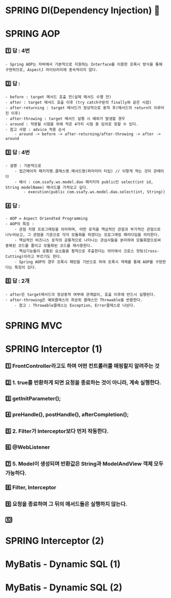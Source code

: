 # SPRING DI(Dependency Injection) 🔆

# SPRING AOP

### 1️⃣ 답 : 4번
    - Spring AOP는 자바에서 기본적으로 지원하는 Interface를 이용한 프록시 방식을 통해
    구현하므로, AspectJ 라이브러리에 종속적이지 않다.

### 2️⃣ 답 :
    - before : target 메서드 호출 전(실제 메서드 수행 전)
    - after : target 메서드 호출 이후 (try catch구문의 finally와 같은 시점)
    - after-returning : target 메서드가 정상적으로 동작 후(메서드의 return이 이루어진 이후)
    - after-throwing : target 메서드 실행 시 예외가 발생할 경우
    - around : 적용될 시점을 위에 적은 4가지 시점 중 임의로 정할 수 있다.
    - 참고 사항 : advice 적용 순서
        - around -> before -> after-returning/after-throwing -> after -> around

### 3️⃣ 답 : 4번
    - 설명 : 기본적으로
        - 접근제어자 패키지명.클래스명.메서드명(파라미터 타입) // 이렇게 적는 것이 관례이다
        - 예시 : com.ssafy.ws.model.dao 패키지의 public인 select(int id, String modelName) 메서드를 가져오고 싶다.
            - execution(public com.ssafy.ws.model.dao.select(int, String))

### 4️⃣ 답 :
    - AOP = Aspect Oriendted Programming
    - AOP의 특징 :
        - 관점 지향 프로그래밍을 의미하며, 어떤 로직을 핵심적인 관점과 부가적인 관점으로 나누어보고, 그 관점을 기준으로 각각 모듈화를 하겠다는 프로그래밍 패러다임을 의미한다.
        - 핵심적인 비즈니스 로직의 공통적으로 나타나는 관심사들을 분리하여 모듈화함으로써 중복된 코드를 줄이고 모듈화된 코드를 재사용한다.
        - 핵심기능들이 공통된 요소들을 횡적으로 추출한다는 의미에서 크로스 컷팅(Cross-Cutting)이라고 부르기도 한다.
        - Spring AOP의 경우 프록시 패턴을 기반으로 하여 프록시 객체를 통해 AOP를 구현한다는 특징이 있다.

### 5️⃣ 답 : 2개
    - after은 target메서드의 정상동작 여부에 관계없이, 호출 이후에 반드시 실행된다.
    - after-throwing은 예외클래스의 최상위 클래스인 Throwable을 반환한다. 
        - 참고 : Throwable클래스는 Exception, Error클래스로 나뉜다.

# SPRING MVC

# SPRING Interceptor (1)

### 1️⃣ FrontController라고도 하며 어떤 컨트롤러를 매핑할지 알려주는 것

### 2️⃣ 1. true를 반환하게 되면 요청을 종료하는 것이 아니라, 계속 실행한다.

### 3️⃣ getInitParameter();

### 4️⃣ preHandle(), postHandle(), afterCompletion();

### 5️⃣ 2. Filter가 Interceptor보다 먼저 작동한다.

### 6️⃣ @WebListener

### 7️⃣ 5. Model이 생성되며 반환값은 String과 ModelAndView 객체 모두 가능하다.

### 8️⃣ Filter, Interceptor

### 9️⃣ 요청을 종료하며 그 뒤의 메서드들은 실행하지 않는다.

### 🔟

# SPRING Interceptor (2)

# MyBatis - Dynamic SQL (1)

# MyBatis - Dynamic SQL (2)
